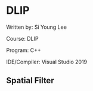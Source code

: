 # DLIP

Written by:   Si Young Lee

Course:  DLIP

Program: C++

IDE/Compiler: Visual Studio 2019

## Spatial Filter
